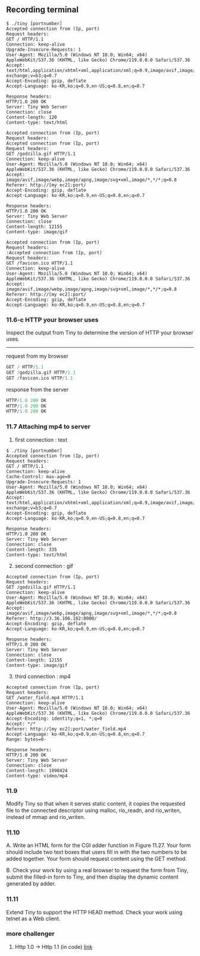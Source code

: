 ## Recording terminal

```terminal
$ ./tiny [portnumber]
Accepted connection from (Ip, port)
Request headers:
GET / HTTP/1.1
Connection: keep-alive
Upgrade-Insecure-Requests: 1
User-Agent: Mozilla/5.0 (Windows NT 10.0; Win64; x64) AppleWebKit/537.36 (KHTML, like Gecko) Chrome/119.0.0.0 Safari/537.36
Accept: text/html,application/xhtml+xml,application/xml;q=0.9,image/avif,image/webp,image/apng,*/*;q=0.8,application/signed-exchange;v=b3;q=0.7
Accept-Encoding: gzip, deflate
Accept-Language: ko-KR,ko;q=0.9,en-US;q=0.8,en;q=0.7

Response headers:
HTTP/1.0 200 OK
Server: Tiny Web Server
Connection: close
Content-length: 120
Content-type: text/html

Accepted connection from (Ip, port)
Request headers:
Accepted connection from (Ip, port)
Request headers:
GET /godzilla.gif HTTP/1.1
Connection: keep-alive
User-Agent: Mozilla/5.0 (Windows NT 10.0; Win64; x64) AppleWebKit/537.36 (KHTML, like Gecko) Chrome/119.0.0.0 Safari/537.36
Accept: image/avif,image/webp,image/apng,image/svg+xml,image/*,*/*;q=0.8
Referer: http://[my ec2]:port/
Accept-Encoding: gzip, deflate
Accept-Language: ko-KR,ko;q=0.9,en-US;q=0.8,en;q=0.7

Response headers:
HTTP/1.0 200 OK
Server: Tiny Web Server
Connection: close
Content-length: 12155
Content-type: image/gif

Accepted connection from (Ip, port)
Request headers:
:Accepted connection from (Ip, port)
Request headers:
GET /favicon.ico HTTP/1.1
Connection: keep-alive
User-Agent: Mozilla/5.0 (Windows NT 10.0; Win64; x64) AppleWebKit/537.36 (KHTML, like Gecko) Chrome/119.0.0.0 Safari/537.36
Accept: image/avif,image/webp,image/apng,image/svg+xml,image/*,*/*;q=0.8
Referer: http://[my ec2]:port/
Accept-Encoding: gzip, deflate
Accept-Language: ko-KR,ko;q=0.9,en-US;q=0.8,en;q=0.7

```




### 11.6-c HTTP your browser uses

Inspect the output from Tiny to determine the version of HTTP your browser uses.

-----

request from my browser

```sql
GET / HTTP/1.1
GET /godzilla.gif HTTP/1.1
GET /favicon.ico HTTP/1.1

```

response from the server
```sql
HTTP/1.0 200 OK
HTTP/1.0 200 OK
HTTP/1.0 200 OK

```

### 11.7 Attaching mp4 to server


1. first connection : text
```
$ ./tiny [portnumber]
Accepted connection from (Ip, port)
Request headers:
GET / HTTP/1.1
Connection: keep-alive
Cache-Control: max-age=0
Upgrade-Insecure-Requests: 1
User-Agent: Mozilla/5.0 (Windows NT 10.0; Win64; x64) AppleWebKit/537.36 (KHTML, like Gecko) Chrome/119.0.0.0 Safari/537.36
Accept: text/html,application/xhtml+xml,application/xml;q=0.9,image/avif,image/webp,image/apng,*/*;q=0.8,application/signed-exchange;v=b3;q=0.7
Accept-Encoding: gzip, deflate
Accept-Language: ko-KR,ko;q=0.9,en-US;q=0.8,en;q=0.7

Response headers:
HTTP/1.0 200 OK
Server: Tiny Web Server
Connection: close
Content-length: 335
Content-type: text/html
```

2. second connection : gif

```
Accepted connection from (Ip, port)
Request headers:
GET /godzilla.gif HTTP/1.1
Connection: keep-alive
User-Agent: Mozilla/5.0 (Windows NT 10.0; Win64; x64) AppleWebKit/537.36 (KHTML, like Gecko) Chrome/119.0.0.0 Safari/537.36
Accept: image/avif,image/webp,image/apng,image/svg+xml,image/*,*/*;q=0.8
Referer: http://3.36.106.182:8000/
Accept-Encoding: gzip, deflate
Accept-Language: ko-KR,ko;q=0.9,en-US;q=0.8,en;q=0.7

Response headers:
HTTP/1.0 200 OK
Server: Tiny Web Server
Connection: close
Content-length: 12155
Content-type: image/gif
```

3. third connection : mp4

```
Accepted connection from (Ip, port)
Request headers:
GET /water_field.mp4 HTTP/1.1
Connection: keep-alive
User-Agent: Mozilla/5.0 (Windows NT 10.0; Win64; x64) AppleWebKit/537.36 (KHTML, like Gecko) Chrome/119.0.0.0 Safari/537.36
Accept-Encoding: identity;q=1, *;q=0
Accept: */*
Referer: http://[my ec2]:port/water_field.mp4
Accept-Language: ko-KR,ko;q=0.9,en-US;q=0.8,en;q=0.7
Range: bytes=0-

Response headers:
HTTP/1.0 200 OK
Server: Tiny Web Server
Connection: close
Content-length: 1090424
Content-type: video/mp4

```

### 11.9
Modify Tiny so that when it serves static content, it copies the requested ﬁle to the 
connected descriptor using malloc, rio_readn, and rio_writen, instead of mmap 
and rio_writen.

### 11.10
A. Write an HTML form for the CGI adder function in Figure 11.27. Your form 
should include two text boxes that users ﬁll in with the two numbers to be 
added together. Your form should request content using the GET method.


B. Check your work by using a real browser to request the form from Tiny, 
submit the ﬁlled-in form to Tiny, and then display the dynamic content 
generated by adder.



### 11.11
Extend Tiny to support the HTTP HEAD method. Check your work using telnet 
as a Web client.


### more challenger
1. Http 1.0 -> Http 1.1 (in code) [link](https://stackoverflow.com/questions/246859/http-1-0-vs-1-1)